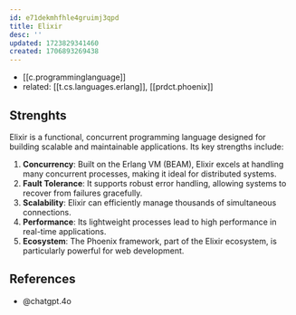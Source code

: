 ```yaml
---
id: e71dekmhfhle4gruimj3qpd
title: Elixir
desc: ''
updated: 1723829341460
created: 1706893269438
---
```


- [[c.programminglanguage]]
- related: [[t.cs.languages.erlang]], [[prdct.phoenix]]

## Strenghts

Elixir is a functional, concurrent programming language designed for building scalable and maintainable applications. Its key strengths include:

1. **Concurrency**: Built on the Erlang VM (BEAM), Elixir excels at handling many concurrent processes, making it ideal for distributed systems.
2. **Fault Tolerance**: It supports robust error handling, allowing systems to recover from failures gracefully.
3. **Scalability**: Elixir can efficiently manage thousands of simultaneous connections.
4. **Performance**: Its lightweight processes lead to high performance in real-time applications.
5. **Ecosystem**: The Phoenix framework, part of the Elixir ecosystem, is particularly powerful for web development.

## References

- @chatgpt.4o